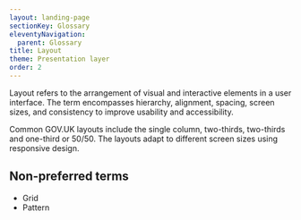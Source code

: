 ```yaml
---
layout: landing-page
sectionKey: Glossary
eleventyNavigation:
  parent: Glossary
title: Layout
theme: Presentation layer
order: 2
---
```

Layout refers to the arrangement of visual and interactive elements in a user interface. The term encompasses hierarchy, alignment, spacing, screen sizes, and consistency to improve usability and accessibility.

Common GOV.UK layouts include the single column, two-thirds, two-thirds and one-third or 50/50. The layouts adapt to different screen sizes using responsive design.

## Non-preferred terms

- Grid
- Pattern